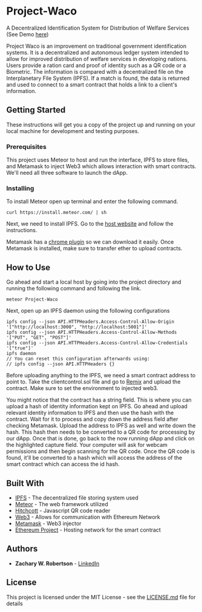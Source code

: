 # Project-Waco

A Decentralized Identification System for Distribution of Welfare Services (See Demo [here](https://www.youtube.com/watch?v=tp9SP4xqD-c))

Project Waco is an improvement on traditional government identification systems. It is a decentralized and autonomous ledger system intended to allow for improved distribution of welfare services in developing nations. Users provide a ration card and proof of identity such as a QR code or a Biometric. The information is compared with a decentralized file on the Interplanetary File System (IPFS). If a match is found, the data is returned and used to connect to a smart contract that holds a link to a client's information. 

## Getting Started

These instructions will get you a copy of the project up and running on your local machine for development and testing purposes. 

### Prerequisites

This project uses Meteor to host and run the interface, IPFS to store files, and Metamask to inject Web3 which allows interaction with smart contracts. We'll need all three software to launch the dApp.

### Installing

To install Meteor open up terminal and enter the following command.

```
curl https://install.meteor.com/ | sh
```

Next, we need to install IPFS. Go to the [host website](https://ipfs.io/docs/install/) and follow the instructions. 

Metamask has a [chrome plugin](https://chrome.google.com/webstore/detail/metamask/nkbihfbeogaeaoehlefnkodbefgpgknn?hl=en) so we can download it easily. Once Metamask is installed, make sure to transfer ether to upload contracts. 

## How to Use

Go ahead and start a local host by going into the project directory and running the following command and following the link.

```
meteor Project-Waco
```
Next, open up an IPFS daemon using the following configurations

```
ipfs config --json API.HTTPHeaders.Access-Control-Allow-Origin '["http://localhost:3000", "http://localhost:5001"]'
ipfs config --json API.HTTPHeaders.Access-Control-Allow-Methods '["PUT", "GET", "POST"]'
ipfs config --json API.HTTPHeaders.Access-Control-Allow-Credentials '["true"]'
ipfs daemon
// You can reset this configuration afterwards using:
// ipfs config --json API.HTTPHeaders {}
```
Before uploading anything to the IPFS, we need a smart contract address to point to. Take the clientcontrol.sol file and go to [Remix](https://remix.ethereum.org) and upload the contract. Make sure to set the environment to injected web3.

You might notice that the contract has a string field. This is where you can upload a hash of identity information kept on IPFS. Go ahead and upload relevant identity information to IPFS and then use the hash with the contract. Wait for it to process and copy down the address field after checking Metamask. Upload the address to IPFS as well and write down the hash. This hash then needs to be converted to a QR code for processing by our dApp. Once that is done, go back to the now running dApp and click on the highlighted capture field. Your computer will ask for webcam permissions and then begin scanning for the QR code. Once the QR code is found, it'll be converted to a hash which will access the address of the smart contract which can access the id hash. 

## Built With

* [IPFS](https://ipfs.io/) - The decentralized file storing system used
* [Meteor](https://www.meteor.com/) - The web framework utilized
* [Hitchcott](https://github.com/hitchcott/meteor-qr-code-scanner) - Javascript QR code reader
* [Web3](http://web3js.readthedocs.io/en/1.0/web3-eth.html) - Allows for communication with Ethereum Network
* [Metamask](https://metamask.io/) - Web3 injector
* [Ethereum Project](https://www.ethereum.org/) - Hosting network for the smart contract

## Authors

* **Zachary W. Robertson** - [LinkedIn](https://www.linkedin.com/in/zachary-robertson-1286ba120/)

## License

This project is licensed under the MIT License - see the [LICENSE.md](LICENSE.md) file for details
